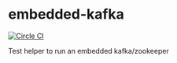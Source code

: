 # embedded-kafka

[![Circle CI](https://circleci.com/gh/Mayvenn/embedded-kafka.svg?style=svg&circle-token=9c1aec1f3d8ff124bf8a729b17402ca63beede0c)](https://circleci.com/gh/Mayvenn/embedded-kafka)

Test helper to run an embedded kafka/zookeeper
